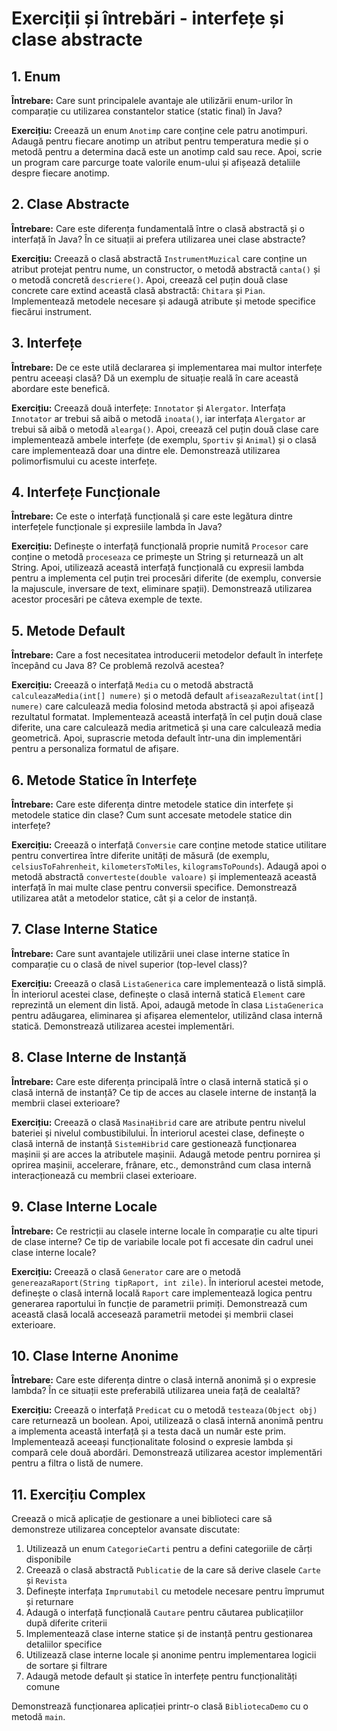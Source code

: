 # Exerciții și întrebări - interfețe și clase abstracte

## 1. Enum
**Întrebare:**
Care sunt principalele avantaje ale utilizării enum-urilor în comparație cu utilizarea constantelor statice (static final) în Java?

**Exercițiu:**
Creează un enum `Anotimp` care conține cele patru anotimpuri. Adaugă pentru fiecare anotimp un atribut pentru temperatura medie și o metodă pentru a determina dacă este un anotimp cald sau rece. Apoi, scrie un program care parcurge toate valorile enum-ului și afișează detaliile despre fiecare anotimp.

## 2. Clase Abstracte
**Întrebare:**
Care este diferența fundamentală între o clasă abstractă și o interfață în Java? În ce situații ai prefera utilizarea unei clase abstracte?

**Exercițiu:**
Creează o clasă abstractă `InstrumentMuzical` care conține un atribut protejat pentru nume, un constructor, o metodă abstractă `canta()` și o metodă concretă `descriere()`. Apoi, creează cel puțin două clase concrete care extind această clasă abstractă: `Chitara` și `Pian`. Implementează metodele necesare și adaugă atribute și metode specifice fiecărui instrument.

## 3. Interfețe
**Întrebare:**
De ce este utilă declararea și implementarea mai multor interfețe pentru aceeași clasă? Dă un exemplu de situație reală în care această abordare este benefică.

**Exercițiu:**
Creează două interfețe: `Innotator` și `Alergator`. Interfața `Innotator` ar trebui să aibă o metodă `inoata()`, iar interfața `Alergator` ar trebui să aibă o metodă `alearga()`. Apoi, creează cel puțin două clase care implementează ambele interfețe (de exemplu, `Sportiv` și `Animal`) și o clasă care implementează doar una dintre ele. Demonstrează utilizarea polimorfismului cu aceste interfețe.

## 4. Interfețe Funcționale
**Întrebare:**
Ce este o interfață funcțională și care este legătura dintre interfețele funcționale și expresiile lambda în Java?

**Exercițiu:**
Definește o interfață funcțională proprie numită `Procesor` care conține o metodă `proceseaza` ce primește un String și returnează un alt String. Apoi, utilizează această interfață funcțională cu expresii lambda pentru a implementa cel puțin trei procesări diferite (de exemplu, conversie la majuscule, inversare de text, eliminare spații). Demonstrează utilizarea acestor procesări pe câteva exemple de texte.

## 5. Metode Default
**Întrebare:**
Care a fost necesitatea introducerii metodelor default în interfețe începând cu Java 8? Ce problemă rezolvă acestea?

**Exercițiu:**
Creează o interfață `Media` cu o metodă abstractă `calculeazaMedia(int[] numere)` și o metodă default `afiseazaRezultat(int[] numere)` care calculează media folosind metoda abstractă și apoi afișează rezultatul formatat. Implementează această interfață în cel puțin două clase diferite, una care calculează media aritmetică și una care calculează media geometrică. Apoi, suprascrie metoda default într-una din implementări pentru a personaliza formatul de afișare.

## 6. Metode Statice în Interfețe
**Întrebare:**
Care este diferența dintre metodele statice din interfețe și metodele statice din clase? Cum sunt accesate metodele statice din interfețe?

**Exercițiu:**
Creează o interfață `Conversie` care conține metode statice utilitare pentru convertirea între diferite unități de măsură (de exemplu, `celsiusToFahrenheit`, `kilometersToMiles`, `kilogramsToPounds`). Adaugă apoi o metodă abstractă `converteste(double valoare)` și implementează această interfață în mai multe clase pentru conversii specifice. Demonstrează utilizarea atât a metodelor statice, cât și a celor de instanță.

## 7. Clase Interne Statice
**Întrebare:**
Care sunt avantajele utilizării unei clase interne statice în comparație cu o clasă de nivel superior (top-level class)?

**Exercițiu:**
Creează o clasă `ListaGenerica` care implementează o listă simplă. În interiorul acestei clase, definește o clasă internă statică `Element` care reprezintă un element din listă. Apoi, adaugă metode în clasa `ListaGenerica` pentru adăugarea, eliminarea și afișarea elementelor, utilizând clasa internă statică. Demonstrează utilizarea acestei implementări.

## 8. Clase Interne de Instanță
**Întrebare:**
Care este diferența principală între o clasă internă statică și o clasă internă de instanță? Ce tip de acces au clasele interne de instanță la membrii clasei exterioare?

**Exercițiu:**
Creează o clasă `MasinaHibrid` care are atribute pentru nivelul bateriei și nivelul combustibilului. În interiorul acestei clase, definește o clasă internă de instanță `SistemHibrid` care gestionează funcționarea mașinii și are acces la atributele mașinii. Adaugă metode pentru pornirea și oprirea mașinii, accelerare, frânare, etc., demonstrând cum clasa internă interacționează cu membrii clasei exterioare.

## 9. Clase Interne Locale
**Întrebare:**
Ce restricții au clasele interne locale în comparație cu alte tipuri de clase interne? Ce tip de variabile locale pot fi accesate din cadrul unei clase interne locale?

**Exercițiu:**
Creează o clasă `Generator` care are o metodă `genereazaRaport(String tipRaport, int zile)`. În interiorul acestei metode, definește o clasă internă locală `Raport` care implementează logica pentru generarea raportului în funcție de parametrii primiți. Demonstrează cum această clasă locală accesează parametrii metodei și membrii clasei exterioare.

## 10. Clase Interne Anonime
**Întrebare:**
Care este diferența dintre o clasă internă anonimă și o expresie lambda? În ce situații este preferabilă utilizarea uneia față de cealaltă?

**Exercițiu:**
Creează o interfață `Predicat` cu o metodă `testeaza(Object obj)` care returnează un boolean. Apoi, utilizează o clasă internă anonimă pentru a implementa această interfață și a testa dacă un număr este prim. Implementează aceeași funcționalitate folosind o expresie lambda și compară cele două abordări. Demonstrează utilizarea acestor implementări pentru a filtra o listă de numere.

## 11. Exercițiu Complex
Creează o mică aplicație de gestionare a unei biblioteci care să demonstreze utilizarea conceptelor avansate discutate:

1. Utilizează un enum `CategorieCarti` pentru a defini categoriile de cărți disponibile
2. Creează o clasă abstractă `Publicatie` de la care să derive clasele `Carte` și `Revista`
3. Definește interfața `Imprumutabil` cu metodele necesare pentru împrumut și returnare
4. Adaugă o interfață funcțională `Cautare` pentru căutarea publicațiilor după diferite criterii
5. Implementează clase interne statice și de instanță pentru gestionarea detaliilor specifice
6. Utilizează clase interne locale și anonime pentru implementarea logicii de sortare și filtrare
7. Adaugă metode default și statice în interfețe pentru funcționalități comune

Demonstrează funcționarea aplicației printr-o clasă `BibliotecaDemo` cu o metodă `main`.

